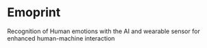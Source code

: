 # Emoprint
Recognition of Human emotions with the AI and wearable sensor for enhanced human-machine interaction
